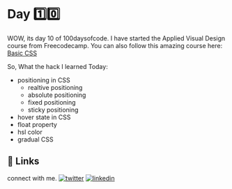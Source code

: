 # Day 1️⃣0️⃣

WOW, its day 10 of 100daysofcode. I have started the Applied Visual Design course from Freecodecamp.
You can also follow this amazing course here: [Basic CSS](https://www.freecodecamp.org/learn/responsive-web-design/#applied-visual-design) 

So, What the hack I learned Today:
- positioning in CSS
  - realtive positioning
  - absolute positioning
  - fixed positioning
  - sticky positioning
- hover state in CSS
- float property
- hsl color
- gradual CSS
## 🔗 Links

connect with me.
[![twitter](https://img.shields.io/badge/twitter-1DA1F2?style=for-the-badge&logo=twitter&logoColor=white)](https://twitter.com/hackanuj)
[![linkedin](https://img.shields.io/badge/linkedin-0A66C2?style=for-the-badge&logo=linkedin&logoColor=white)](https://www.linkedin.com/in/hackanuj/)


  
